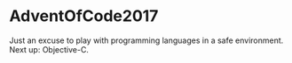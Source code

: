 # AdventOfCode2017
 
Just an excuse to play with programming languages in a safe environment. Next up: Objective-C.